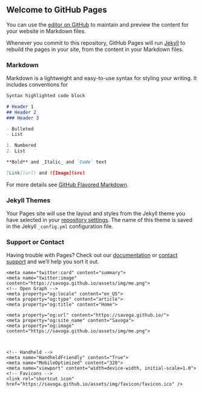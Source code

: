 ## Welcome to GitHub Pages

You can use the [editor on GitHub](https://github.com/wangyangparis/Algorithmi/edit/master/README.md) to maintain and preview the content for your website in Markdown files.

Whenever you commit to this repository, GitHub Pages will run [Jekyll](https://jekyllrb.com/) to rebuild the pages in your site, from the content in your Markdown files.

### Markdown

Markdown is a lightweight and easy-to-use syntax for styling your writing. It includes conventions for

```markdown
Syntax highlighted code block

# Header 1
## Header 2
### Header 3

- Bulleted
- List

1. Numbered
2. List

**Bold** and _Italic_ and `Code` text

[Link](url) and ![Image](src)
```

For more details see [GitHub Flavored Markdown](https://guides.github.com/features/mastering-markdown/).

### Jekyll Themes

Your Pages site will use the layout and styles from the Jekyll theme you have selected in your [repository settings](https://github.com/wangyangparis/Algorithmi/settings). The name of this theme is saved in the Jekyll `_config.yml` configuration file.

### Support or Contact

Having trouble with Pages? Check out our [documentation](https://help.github.com/categories/github-pages-basics/) or [contact support](https://github.com/contact) and we’ll help you sort it out.


<!DOCTYPE html>
<html>
  <head>
    <meta charset="UTF-8">
    <meta content="text/html; charset=UTF-8" http-equiv="Content-Type">
    <meta http-equiv=X-UA-Compatible content="IE=edge,chrome=1">
    <meta name=viewport content="width=device-width, initial-scale=1">
    <title>Savoga</title>
    <meta name="description" content="Welcome on my website!">
    <meta name="keywords" content="">
    <link rel="canonical" href="https://savoga.github.io/">
        <!-- Twitter Cards -->
    <meta name="twitter:title" content="Home">
    
    
    <meta name="twitter:card" content="summary">
    <meta name="twitter:image" content="https://savoga.github.io/assets/img/me.png">
    <!-- Open Graph -->
    <meta property="og:locale" content="en_US">
    <meta property="og:type" content="article">
    <meta property="og:title" content="Home">
    
    <meta property="og:url" content="https://savoga.github.io/">
    <meta property="og:site_name" content="Savoga">
    <meta property="og:image" content="https://savoga.github.io/assets/img/me.png">

    
    
    <!-- Handheld -->
    <meta name="HandheldFriendly" content="True">
    <meta name="MobileOptimized" content="320">
    <meta name="viewport" content="width=device-width, initial-scale=1.0">
    <!-- Favicons -->
    <link rel="shortcut icon" href="https://savoga.github.io/assets/img/favicon/favicon.ico" />
<link rel="icon" type="image/png" href="https://savoga.github.io/assets/img/favicon/favicon.png" />
    <!-- Feed -->
    <link rel="alternate" type="application/rss+xml" title="Savoga" href="https://savoga.github.io/feed.xml" />
    <!-- CSS -->
    <link rel="stylesheet" type="text/css" href="https://savoga.github.io/assets/css/main.css">
</head>

 <body>
    <script type="text/javascript" src="https://ajax.googleapis.com/ajax/libs/jquery/3.2.1/jquery.min.js"></script>
    <script type="text/javascript">
      $(function() {
        i = 0;
        $('.menuAc').click(function(){

          $(this).next('.menuMobil').animate({width:'toggle'},350);
          if (i%2==0) {
            $('.baslik').css({
              'filter'         : 'blur(5px)'
            });
            $('.orta').css({
              'filter'         : 'blur(5px)'
            });
            $('.social-links').css({
              'filter'         : 'blur(5px)'
            });
            $('ul.menu').css({
              'animation-duration': '0.1s'
            });
            $(this).css({
              'color': 'rgba(52, 152, 219, 1)'
            });
            i++;
          }
          else {
            $('.baslik').css({
               'filter'         : 'blur(0px)'
            });
            $('.orta').css({
               'filter'         : 'blur(0px)'
            });
            $('.social-links').css({
               'filter'         : 'blur(0px)'
            });
            $(this).css({
              'color': '#ecf0f1'
            });
            i++;
          }

        });
      });
    </script>
    <div class="menuAc">
      <i class="fa fa-bars" aria-hidden="true"></i>
    </div>
    <div class="menuMobil">
          <nav class="nav-home">
      <ul class="menu">
            
				    
				    <li><a class="link" href="https://savoga.github.io/" >Home</a></li>
				
				    
				    <li><a class="link" href="https://savoga.github.io/machinelearning/" >ML</a></li>
				
				    
				    <li><a class="link" href="https://savoga.github.io/stats/" >Stats</a></li>
				
				    
				    <li><a class="link" href="https://savoga.github.io/projects/" >Projects</a></li>
				
				    
				    <li><a class="link" href="https://savoga.github.io/about/" >About</a></li>
				
        </ul>
    </nav>

    </div>
    <div class="baslik">
      Savoga
    </div>
    <div class="orta">
      <div class="ortala">
        <div class="resim">
          <img alt="Savoga" src="https://savoga.github.io/assets/img/me.png">
        </div>
        <div class="pc">
              <nav class="nav-home">
      <ul class="menu">
            
				    
				    <li><a class="link" href="https://savoga.github.io/" >Home</a></li>
				
				    
				    <li><a class="link" href="https://savoga.github.io/machinelearning/" >ML</a></li>
				
				    
				    <li><a class="link" href="https://savoga.github.io/stats/" >Stats</a></li>
				
				    
				    <li><a class="link" href="https://savoga.github.io/projects/" >Projects</a></li>
				
				    
				    <li><a class="link" href="https://savoga.github.io/about/" >About</a></li>
				
        </ul>
    </nav>

        </div>
        <div class="aciklamalar">
          Welcome on my website!
        </div>
      </div>
    </div>
  </body>
</html>

